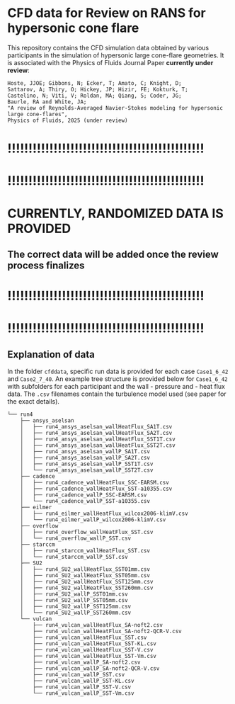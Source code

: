# CFD data for Review on RANS for hypersonic cone flare
This repository contains the CFD simulation data obtained by various participants in the simulation of hypersonic large cone-flare geometries.
It is associated with the Physics of Fluids Journal Paper **currently under review**:
```
Hoste, JJOE; Gibbons, N; Ecker, T; Amato, C; Knight, D;
Sattarov, A; Thiry, O; Hickey, JP; Hizir, FE; Kokturk, T;
Castelino, N; Viti, V; Roldan, MA; Qiang, S; Coder, JG;
Baurle, RA and White, JA;
"A review of Reynolds-Averaged Navier-Stokes modeling for hypersonic large cone-flares",
Physics of Fluids, 2025 (under review)
```

# !!!!!!!!!!!!!!!!!!!!!!!!!!!!!!!!!!!!!!!!!!!!!!!
# !!!!!!!!!!!!!!!!!!!!!!!!!!!!!!!!!!!!!!!!!!!!!!!
# CURRENTLY, RANDOMIZED DATA IS PROVIDED
## The correct data will be added once the review process finalizes
# !!!!!!!!!!!!!!!!!!!!!!!!!!!!!!!!!!!!!!!!!!!!!!!
# !!!!!!!!!!!!!!!!!!!!!!!!!!!!!!!!!!!!!!!!!!!!!!!

## Explanation of data
In the folder `cfddata`, specific run data is provided for each case `Case1_6_42` and `Case2_7_40`. An example tree structure is provided below for `Case1_6_42` with subfolders for each participant and the wall - pressure and - heat flux data. The `.csv` filenames contain the turbulence model used (see paper for the exact details).


```
└── run4
    ├── ansys_aselsan
    │   ├── run4_ansys_aselsan_wallHeatFlux_SA1T.csv
    │   ├── run4_ansys_aselsan_wallHeatFlux_SA2T.csv
    │   ├── run4_ansys_aselsan_wallHeatFlux_SST1T.csv
    │   ├── run4_ansys_aselsan_wallHeatFlux_SST2T.csv
    │   ├── run4_ansys_aselsan_wallP_SA1T.csv
    │   ├── run4_ansys_aselsan_wallP_SA2T.csv
    │   ├── run4_ansys_aselsan_wallP_SST1T.csv
    │   └── run4_ansys_aselsan_wallP_SST2T.csv
    ├── cadence
    │   ├── run4_cadence_wallHeatFlux_SSC-EARSM.csv
    │   ├── run4_cadence_wallHeatFlux_SST-a10355.csv
    │   ├── run4_cadence_wallP_SSC-EARSM.csv
    │   └── run4_cadence_wallP_SST-a10355.csv
    ├── eilmer
    │   ├── run4_eilmer_wallHeatFlux_wilcox2006-klimV.csv
    │   └── run4_eilmer_wallP_wilcox2006-klimV.csv
    ├── overflow
    │   ├── run4_overflow_wallHeatFlux_SST.csv
    │   └── run4_overflow_wallP_SST.csv
    ├── starccm
    │   ├── run4_starccm_wallHeatFlux_SST.csv
    │   └── run4_starccm_wallP_SST.csv
    ├── SU2
    │   ├── run4_SU2_wallHeatFlux_SST01mm.csv
    │   ├── run4_SU2_wallHeatFlux_SST05mm.csv
    │   ├── run4_SU2_wallHeatFlux_SST125mm.csv
    │   ├── run4_SU2_wallHeatFlux_SST260mm.csv
    │   ├── run4_SU2_wallP_SST01mm.csv
    │   ├── run4_SU2_wallP_SST05mm.csv
    │   ├── run4_SU2_wallP_SST125mm.csv
    │   └── run4_SU2_wallP_SST260mm.csv
    └── vulcan
        ├── run4_vulcan_wallHeatFlux_SA-noft2.csv
        ├── run4_vulcan_wallHeatFlux_SA-noft2-QCR-V.csv
        ├── run4_vulcan_wallHeatFlux_SST.csv
        ├── run4_vulcan_wallHeatFlux_SST-KL.csv
        ├── run4_vulcan_wallHeatFlux_SST-V.csv
        ├── run4_vulcan_wallHeatFlux_SST-Vm.csv
        ├── run4_vulcan_wallP_SA-noft2.csv
        ├── run4_vulcan_wallP_SA-noft2-QCR-V.csv
        ├── run4_vulcan_wallP_SST.csv
        ├── run4_vulcan_wallP_SST-KL.csv
        ├── run4_vulcan_wallP_SST-V.csv
        └── run4_vulcan_wallP_SST-Vm.csv

```